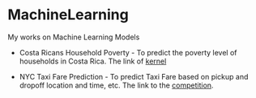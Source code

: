 # MachineLearning
My works on Machine Learning Models

* Costa Ricans Household Poverty - To predict the poverty level of households in Costa Rica. The link of [kernel](https://www.kaggle.com/justjun0321/from-cleaning-to-modeling-help-those-in-need)

* NYC Taxi Fare Prediction - To predict Taxi Fare based on pickup and dropoff location and time, etc. The link to the [competition](https://www.kaggle.com/c/new-york-city-taxi-fare-prediction).
